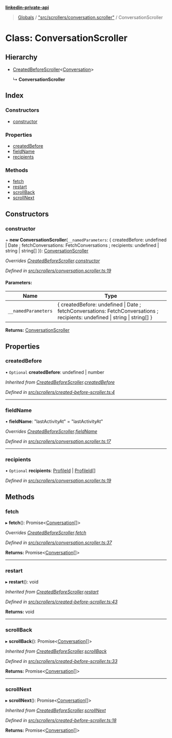 **[linkedin-private-api](../README.md)**

> [Globals](../globals.md) / ["src/scrollers/conversation.scroller"](../modules/_src_scrollers_conversation_scroller_.md) / ConversationScroller

# Class: ConversationScroller

## Hierarchy

- [CreatedBeforeScroller](_src_scrollers_created_before_scroller_.createdbeforescroller.md)<[Conversation](../interfaces/_src_entities_conversation_entity_.conversation.md)\>

  ↳ **ConversationScroller**

## Index

### Constructors

- [constructor](_src_scrollers_conversation_scroller_.conversationscroller.md#constructor)

### Properties

- [createdBefore](_src_scrollers_conversation_scroller_.conversationscroller.md#createdbefore)
- [fieldName](_src_scrollers_conversation_scroller_.conversationscroller.md#fieldname)
- [recipients](_src_scrollers_conversation_scroller_.conversationscroller.md#recipients)

### Methods

- [fetch](_src_scrollers_conversation_scroller_.conversationscroller.md#fetch)
- [restart](_src_scrollers_conversation_scroller_.conversationscroller.md#restart)
- [scrollBack](_src_scrollers_conversation_scroller_.conversationscroller.md#scrollback)
- [scrollNext](_src_scrollers_conversation_scroller_.conversationscroller.md#scrollnext)

## Constructors

### constructor

\+ **new ConversationScroller**(`__namedParameters`: { createdBefore: undefined \| Date ; fetchConversations: FetchConversations ; recipients: undefined \| string \| string[] }): [ConversationScroller](_src_scrollers_conversation_scroller_.conversationscroller.md)

_Overrides [CreatedBeforeScroller](_src_scrollers_created_before_scroller_.createdbeforescroller.md).[constructor](_src_scrollers_created_before_scroller_.createdbeforescroller.md#constructor)_

_Defined in [src/scrollers/conversation.scroller.ts:19](https://github.com/eilonmore/linkedin-private-api/blob/354b20a/src/scrollers/conversation.scroller.ts#L19)_

#### Parameters:

| Name                | Type                                                                                                                        |
| ------------------- | --------------------------------------------------------------------------------------------------------------------------- |
| `__namedParameters` | { createdBefore: undefined \| Date ; fetchConversations: FetchConversations ; recipients: undefined \| string \| string[] } |

**Returns:** [ConversationScroller](_src_scrollers_conversation_scroller_.conversationscroller.md)

## Properties

### createdBefore

• `Optional` **createdBefore**: undefined \| number

_Inherited from [CreatedBeforeScroller](_src_scrollers_created_before_scroller_.createdbeforescroller.md).[createdBefore](_src_scrollers_created_before_scroller_.createdbeforescroller.md#createdbefore)_

_Defined in [src/scrollers/created-before-scroller.ts:4](https://github.com/eilonmore/linkedin-private-api/blob/354b20a/src/scrollers/created-before-scroller.ts#L4)_

---

### fieldName

• **fieldName**: \"lastActivityAt\" = "lastActivityAt"

_Overrides [CreatedBeforeScroller](_src_scrollers_created_before_scroller_.createdbeforescroller.md).[fieldName](_src_scrollers_created_before_scroller_.createdbeforescroller.md#fieldname)_

_Defined in [src/scrollers/conversation.scroller.ts:17](https://github.com/eilonmore/linkedin-private-api/blob/354b20a/src/scrollers/conversation.scroller.ts#L17)_

---

### recipients

• `Optional` **recipients**: [ProfileId](../modules/_src_entities_mini_profile_entity_.md#profileid) \| [ProfileId](../modules/_src_entities_mini_profile_entity_.md#profileid)[]

_Defined in [src/scrollers/conversation.scroller.ts:19](https://github.com/eilonmore/linkedin-private-api/blob/354b20a/src/scrollers/conversation.scroller.ts#L19)_

## Methods

### fetch

▸ **fetch**(): Promise<[Conversation](../interfaces/_src_entities_conversation_entity_.conversation.md)[]\>

_Overrides [CreatedBeforeScroller](_src_scrollers_created_before_scroller_.createdbeforescroller.md).[fetch](_src_scrollers_created_before_scroller_.createdbeforescroller.md#fetch)_

_Defined in [src/scrollers/conversation.scroller.ts:37](https://github.com/eilonmore/linkedin-private-api/blob/354b20a/src/scrollers/conversation.scroller.ts#L37)_

**Returns:** Promise<[Conversation](../interfaces/_src_entities_conversation_entity_.conversation.md)[]\>

---

### restart

▸ **restart**(): void

_Inherited from [CreatedBeforeScroller](_src_scrollers_created_before_scroller_.createdbeforescroller.md).[restart](_src_scrollers_created_before_scroller_.createdbeforescroller.md#restart)_

_Defined in [src/scrollers/created-before-scroller.ts:43](https://github.com/eilonmore/linkedin-private-api/blob/354b20a/src/scrollers/created-before-scroller.ts#L43)_

**Returns:** void

---

### scrollBack

▸ **scrollBack**(): Promise<[Conversation](../interfaces/_src_entities_conversation_entity_.conversation.md)[]\>

_Inherited from [CreatedBeforeScroller](_src_scrollers_created_before_scroller_.createdbeforescroller.md).[scrollBack](_src_scrollers_created_before_scroller_.createdbeforescroller.md#scrollback)_

_Defined in [src/scrollers/created-before-scroller.ts:33](https://github.com/eilonmore/linkedin-private-api/blob/354b20a/src/scrollers/created-before-scroller.ts#L33)_

**Returns:** Promise<[Conversation](../interfaces/_src_entities_conversation_entity_.conversation.md)[]\>

---

### scrollNext

▸ **scrollNext**(): Promise<[Conversation](../interfaces/_src_entities_conversation_entity_.conversation.md)[]\>

_Inherited from [CreatedBeforeScroller](_src_scrollers_created_before_scroller_.createdbeforescroller.md).[scrollNext](_src_scrollers_created_before_scroller_.createdbeforescroller.md#scrollnext)_

_Defined in [src/scrollers/created-before-scroller.ts:18](https://github.com/eilonmore/linkedin-private-api/blob/354b20a/src/scrollers/created-before-scroller.ts#L18)_

**Returns:** Promise<[Conversation](../interfaces/_src_entities_conversation_entity_.conversation.md)[]\>
